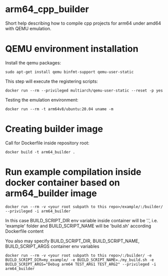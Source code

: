 # arm64_cpp_builder
Short help describing how to compile cpp projects for arm64 under amd64 with QEMU emulation.

# QEMU environment installation
Install the qemu packages:
```
sudo apt-get install qemu binfmt-support qemu-user-static 
```

This step will execute the registering scripts:
```
docker run --rm --privileged multiarch/qemu-user-static --reset -p yes 
```

Testing the emulation environment:
```
docker run --rm -t arm64v8/ubuntu:20.04 uname -m
```

# Creating builder image
Call for Dockerfile inside repository root: 
```
docker build -t arm64_builder .
```
# Run example compilation inside docker container based on arm64_builder image
```
docker run --rm -v <your root subpath to this repo>/example/:/builder/ --privileged -i arm64_builder
```
In this case BUILD_SCRIPT_DIR env variable inside container will be '.', i.e. 'example' folder and BUILD_SCRIPT_NAME will be 'build.sh' according Dockerfile content 

You also may specify BUILD_SCRIPT_DIR, BUILD_SCRIPT_NAME, BUILD_SCRIPT_ARGS container env variables
```
docker run --rm -v <your root subpath to this repo>/:/builder/ -e BUILD_SCRIPT_DIR=my_example/ -e BUILD_SCRIPT_NAME=./my_build.sh -e BUILD_SCRIPT_ARGS="Debug arm64 TEST_ARG1 TEST_ARG2" --privileged -i arm64_builder
```
